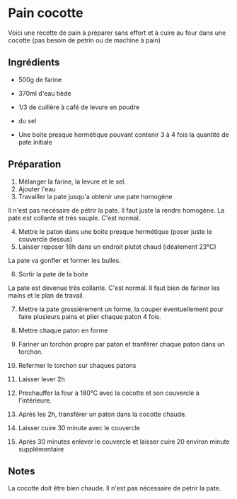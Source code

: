 # Pain cocotte

Voici une recette de pain à préparer sans effort et à cuire au four dans une cocotte (pas besoin de petrin ou de machine à pain)

## Ingrédients
- 500g de farine
- 370ml d'eau tiède
- 1/3 de cuillère à café de levure en poudre
- du sel

- Une boite presque hermétique pouvant contenir 3 à 4 fois la quantité de pate initiale

## Préparation
1. Mélanger la farine, la levure et le sel.
2. Ajouter l'eau
3. Travailler la pate jusqu'a obtenir une pate homogène

Il n'est pas necésaire de pétrir la pate. Il faut juste la rendre homogène. La pate est collante et très souple. C'est normal.

4. Mettre le paton dans une boite presque hermétique (poser juste le couvercle dessus)
5. Laisser reposer 18h dans un endroit plutot chaud (idéalement 23°C)

La pate va gonfler et former les bulles.

6. Sortir la pate de la boite

La pate est devenue très collante. C'est  normal. Il faut bien de fariner les mains et le plan de travail.

7. Mettre la pate grossièrement un forme, la couper éventuellement pour faire plusieurs pains et plier chaque paton 4 fois.

8. Mettre chaque paton en forme

9. Fariner un torchon propre par paton et tranférer chaque paton dans un torchon.

10. Refermer le torchon sur chaques patons

11. Laisser lever 2h

12. Prechauffer la four à 180°C avec la cocotte et son couvercle à l'intérieure.

13. Après les 2h, transférer un paton dans la cocotte chaude.

14. Laisser cuire 30 minute avec le couvercle

15. Après 30 minutes enlever le couvercle et laisser cuire 20 environ minute supplémentaire

## Notes
La cocotte doit être bien chaude.
Il n'est pas nécessaire de petrir la pate. 